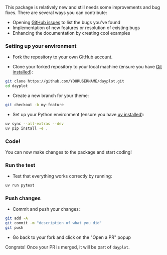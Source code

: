 This package is relatively new and still needs some improvements and bug fixes. There are several ways you can contribute:

- Opening [GitHub issues](https://github.com/JosephBARBIERDARNAL/dayplot/issues) to list the bugs you've found
- Implementation of new features or resolution of existing bugs
- Enhancing the documentation by creating cool examples

### Setting up your environment

- Fork the repository to your own GitHub account.

- Clone your forked repository to your local machine (ensure you have [Git installed](https://git-scm.com/book/en/v2/Getting-Started-Installing-Git)):

```bash
git clone https://github.com/YOURUSERNAME/dayplot.git
cd dayplot
```

- Create a new branch for your theme:

```bash
git checkout -b my-feature
```

- Set up your Python environment (ensure you have [uv installed](https://docs.astral.sh/uv/getting-started/installation/)):

```bash
uv sync --all-extras --dev
uv pip install -e .
```

### Code!

You can now make changes to the package and start coding!

### Run the test

- Test that everything works correctly by running:

```bash
uv run pytest
```

### Push changes

- Commit and push your changes:

```bash
git add -A
git commit -m "description of what you did"
git push
```

- Go back to your fork and click on the "Open a PR" popup

Congrats! Once your PR is merged, it will be part of `dayplot`.

<br>
